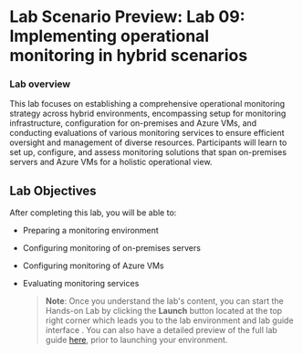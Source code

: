 # Lab Scenario Preview: Lab 09: Implementing operational monitoring in hybrid scenarios

### Lab overview

This lab focuses on establishing a comprehensive operational monitoring strategy across hybrid environments, encompassing setup for monitoring infrastructure, configuration for on-premises and Azure VMs, and conducting evaluations of various monitoring services to ensure efficient oversight and management of diverse resources. Participants will learn to set up, configure, and assess monitoring solutions that span on-premises servers and Azure VMs for a holistic operational view.

## Lab Objectives
  
After completing this lab, you will be able to:

- Preparing a monitoring environment
- Configuring monitoring of on-premises servers
- Configuring monitoring of Azure VMs
- Evaluating monitoring services

   >**Note**: Once you understand the lab's content, you can start the Hands-on Lab by clicking the **Launch** button located at the top right corner which leads you to the lab environment and lab guide interface . You can also have a detailed preview of the full lab guide [here](https://experience.cloudlabs.ai/#/labguidepreview/f6a68ca3-138c-4871-99b0-7f1ca682c0b9), prior to launching your environment.

